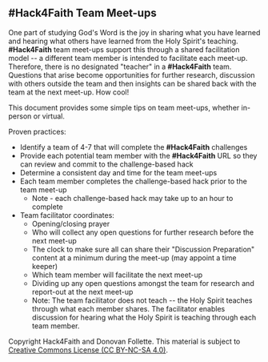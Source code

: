 ## **#Hack4Faith Team Meet-ups**

One part of studying God's Word is the joy in sharing what you have learned and hearing what others have learned from the Holy Spirit's teaching. **#Hack4Faith** team meet-ups support this through a shared facilitation model -- a different team member is intended to facilitate each meet-up. Therefore, there is no designated "teacher" in a **#Hack4Faith** team. Questions that arise become opportunities for further research, discussion with others outside the team and then insights can be shared back with the team at the next meet-up. How cool!

This document provides some simple tips on team meet-ups, whether in-person or virtual.  

Proven practices:
- Identify a team of 4-7 that will complete the **#Hack4Faith** challenges
- Provide each potential team member with the **#Hack4Faith** URL so they can review and commit to the challenge-based hack
- Determine a consistent day and time for the team meet-ups
- Each team member completes the challenge-based hack prior to the team meet-up
    - Note - each challenge-based hack may take up to an hour to complete
- Team facilitator coordinates:
    - Opening/closing prayer
    - Who will collect any open questions for further research before the next meet-up
    - The clock to make sure all can share their "Discussion Preparation" content at a minimum during the meet-up (may appoint a time keeper)
    - Which team member will facilitate the next meet-up
    - Dividing up any open questions amongst the team for research and report-out at the next meet-up
    - Note: The team facilitator does not teach -- the Holy Spirit teaches through what each member shares. The facilitator enables discussion for hearing what the Holy Spirit is teaching through each team member.

Copyright Hack4Faith and Donovan Follette. This material is subject to [Creative Commons License (CC BY-NC-SA 4.0)](https://creativecommons.org/licenses/by-nc-sa/4.0/).
